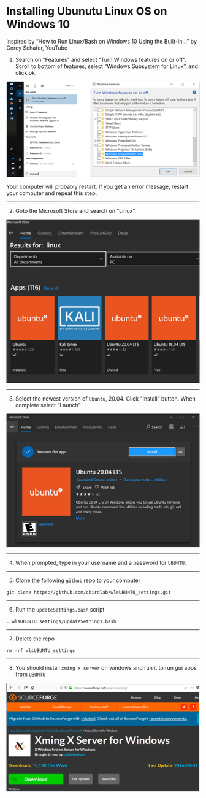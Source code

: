 # Installing Ubunutu Linux OS on Windows 10

Inspired by “How to Run Linux/Bash on Windows 10 Using the Built-In…” by Corey Schafer, YouTube

1. Search on “Features” and select “Turn Windows features on or off”. Scroll to bottom of features, select “Windows Subsystem for Linux”, and click ok.

![](images/features.png)

Your computer will probably restart. If you get an error message, restart your computer and repeat this step.

___

2. Goto the Microsoft Store and search on “Linux”. 

![](images/ms_store.PNG)

___

3. Select the newest version of `Ubuntu`,  20.04. Click “Install” button. When complete select “Launch”

![](images/ubuntu_launch.png)

___

4. When prompted, type in your username and a password for `UBUNTU`.

___

5. Clone the following `github` repo to your computer

```
git clone https://github.com/cbirdlab/wlsUBUNTU_settings.git
```

___

6. Run the `updateSettings.bash` script

```
. wlsUBUNTU_settings/updateSettings.bash
```

___

7. Delete the repo

```
rm -rf wlsUBUNTU_settings
```

___

8. You should install `xming x server` on windows and run it to run gui apps from `UBUNTU`

![](images/xming.png)
